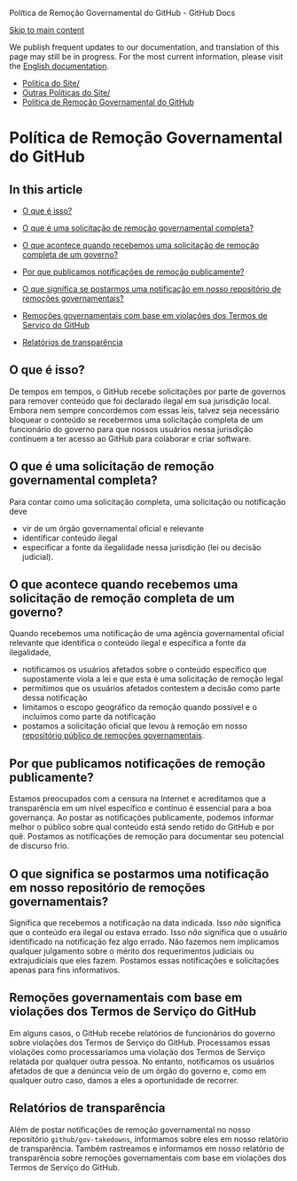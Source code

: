 Política de Remoção Governamental do GitHub - GitHub Docs

[Skip to main content](#main-content)

We publish frequent updates to our documentation, and translation of this page may still be in progress. For the most current information, please visit the [English documentation](/en).

* [Política do Site/](/pt/site-policy)
* [Outras Políticas do Site/](/pt/site-policy/other-site-policies)
* [Política de Remoção Governamental do GitHub](/pt/site-policy/other-site-policies/github-government-takedown-policy)

Política de Remoção Governamental do GitHub
==========

In this article
----------

* [O que é isso?](#o-que-é-isso)

* [O que é uma solicitação de remoção governamental completa?](#o-que-é-uma-solicitação-de-remoção-governamental-completa)

* [O que acontece quando recebemos uma solicitação de remoção completa de um governo?](#o-que-acontece-quando-recebemos-uma-solicitação-de-remoção-completa-de-um-governo)

* [Por que publicamos notificações de remoção publicamente?](#por-que-publicamos-notificações-de-remoção-publicamente)

* [O que significa se postarmos uma notificação em nosso repositório de remoções governamentais?](#o-que-significa-se-postarmos-uma-notificação-em-nosso-repositório-de-remoções-governamentais)

* [Remoções governamentais com base em violações dos Termos de Serviço do GitHub](#remoções-governamentais-com-base-em-violações-dos-termos-de-serviço-do-github)

* [Relatórios de transparência](#relatórios-de-transparência)

[](#o-que-é-isso)[]()O que é isso?
----------

De tempos em tempos, o GitHub recebe solicitações por parte de governos para remover conteúdo que foi declarado ilegal em sua jurisdição local. Embora nem sempre concordemos com essas leis, talvez seja necessário bloquear o conteúdo se recebermos uma solicitação completa de um funcionário do governo para que nossos usuários nessa jurisdição continuem a ter acesso ao GitHub para colaborar e criar software.

[](#o-que-é-uma-solicitação-de-remoção-governamental-completa)[]()O que é uma solicitação de remoção governamental completa?
----------

Para contar como uma solicitação completa, uma solicitação ou notificação deve

* vir de um órgão governamental oficial e relevante
* identificar conteúdo ilegal
* especificar a fonte da ilegalidade nessa jurisdição (lei ou decisão judicial).

[](#o-que-acontece-quando-recebemos-uma-solicitação-de-remoção-completa-de-um-governo)[]()O que acontece quando recebemos uma solicitação de remoção completa de um governo?
----------

Quando recebemos uma notificação de uma agência governamental oficial relevante que identifica o conteúdo ilegal e especifica a fonte da ilegalidade,

* notificamos os usuários afetados sobre o conteúdo específico que supostamente viola a lei e que esta é uma solicitação de remoção legal
* permitimos que os usuários afetados contestem a decisão como parte dessa notificação
* limitamos o escopo geográfico da remoção quando possível e o incluímos como parte da notificação
* postamos a solicitação oficial que levou à remoção em nosso [repositório público de remoções governamentais](https://github.com/github/gov-takedowns).

[](#por-que-publicamos-notificações-de-remoção-publicamente)[]()Por que publicamos notificações de remoção publicamente?
----------

Estamos preocupados com a censura na Internet e acreditamos que a transparência em um nível específico e contínuo é essencial para a boa governança. Ao postar as notificações publicamente, podemos informar melhor o público sobre qual conteúdo está sendo retido do GitHub e por quê. Postamos as notificações de remoção para documentar seu potencial de discurso frio.

[](#o-que-significa-se-postarmos-uma-notificação-em-nosso-repositório-de-remoções-governamentais)[]()O que significa se postarmos uma notificação em nosso repositório de remoções governamentais?
----------

Significa que recebemos a notificação na data indicada. Isso *não* significa que o conteúdo era ilegal ou estava errado. Isso *não* significa que o usuário identificado na notificação fez algo errado. Não fazemos nem implicamos qualquer julgamento sobre o mérito dos requerimentos judiciais ou extrajudiciais que eles fazem. Postamos essas notificações e solicitações apenas para fins informativos.

[](#remoções-governamentais-com-base-em-violações-dos-termos-de-serviço-do-github)[]()Remoções governamentais com base em violações dos Termos de Serviço do GitHub
----------

Em alguns casos, o GitHub recebe relatórios de funcionários do governo sobre violações dos Termos de Serviço do GitHub. Processamos essas violações como processaríamos uma violação dos Termos de Serviço relatada por qualquer outra pessoa. No entanto, notificamos os usuários afetados de que a denúncia veio de um órgão do governo e, como em qualquer outro caso, damos a eles a oportunidade de recorrer.

[](#relatórios-de-transparência)[]()Relatórios de transparência
----------

Além de postar notificações de remoção governamental no nosso repositório `github/gov-takedowns`, informamos sobre eles em nosso relatório de transparência. Também rastreamos e informamos em nosso relatório de transparência sobre remoções governamentais com base em violações dos Termos de Serviço do GitHub.
